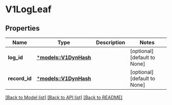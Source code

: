 # V1LogLeaf

## Properties
Name | Type | Description | Notes
------------ | ------------- | ------------- | -------------
**log_id** | [***models::V1DynHash**](v1DynHash.md) |  | [optional] [default to None]
**record_id** | [***models::V1DynHash**](v1DynHash.md) |  | [optional] [default to None]

[[Back to Model list]](../README.md#documentation-for-models) [[Back to API list]](../README.md#documentation-for-api-endpoints) [[Back to README]](../README.md)


